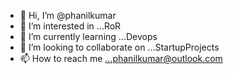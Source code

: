 - 👋 Hi, I’m @phanilkumar
- 👀 I’m interested in ...RoR
- 🌱 I’m currently learning ...Devops
- 💞️ I’m looking to collaborate on ...StartupProjects
- 📫 How to reach me ...phanilkumar@outlook.com
<!---
phanilkumaar/phanilkumaar is a ✨ special ✨ repository because its `README.md` (this file) appears on your GitHub profile.
You can click the Preview link to take a look at your changes.
--->
